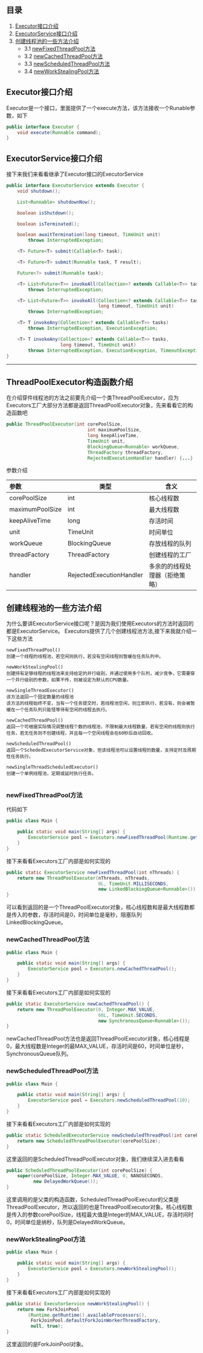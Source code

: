 ## 目录  

1. [Executor接口介绍](#executor接口介绍)
2. [ExecutorService接口介绍](#executorservice接口介绍)
3. [创建线程池的一些方法介绍](#创建线程池的一些方法介绍)
    + 3.1 [newFixedThreadPool方法 ](#newfixedthreadpool方法)
    + 3.2 [newCachedThreadPool方法 ](#newcachedthreadpool方法)
    + 3.3 [newScheduledThreadPool方法 ](#newscheduledthreadpool方法)
    + 3.4 [newWorkStealingPool方法 ](#newworkstealingpool方法)


## Executor接口介绍 
Executor是一个接口，里面提供了一个execute方法，该方法接收一个Runable参数，如下
```Java
public interface Executor {
    void execute(Runnable command);
}
```
## ExecutorService接口介绍
接下来我们来看看继承了Executor接口的ExecutorService  
```Java
public interface ExecutorService extends Executor {
    void shutdown();

    List<Runnable> shutdownNow();

    boolean isShutdown();

    boolean isTerminated();

    boolean awaitTermination(long timeout, TimeUnit unit)
        throws InterruptedException;

    <T> Future<T> submit(Callable<T> task);

    <T> Future<T> submit(Runnable task, T result);

    Future<?> submit(Runnable task);

    <T> List<Future<T>> invokeAll(Collection<? extends Callable<T>> tasks)
        throws InterruptedException;

    <T> List<Future<T>> invokeAll(Collection<? extends Callable<T>> tasks,
                                  long timeout, TimeUnit unit)
        throws InterruptedException;

    <T> T invokeAny(Collection<? extends Callable<T>> tasks)
        throws InterruptedException, ExecutionException;

    <T> T invokeAny(Collection<? extends Callable<T>> tasks,
                    long timeout, TimeUnit unit)
        throws InterruptedException, ExecutionException, TimeoutException;
}
```
------

## ThreadPoolExecutor构造函数介绍

在介绍穿件线程池的方法之前要先介绍一个类ThreadPoolExecutor，应为Executors工厂大部分方法都是返回ThreadPoolExecutor对象，先来看看它的构造函数吧

```java
public ThreadPoolExecutor(int corePoolSize,
                              int maximumPoolSize,
                              long keepAliveTime,
                              TimeUnit unit,
                              BlockingQueue<Runnable> workQueue,
                              ThreadFactory threadFactory,
                              RejectedExecutionHandler handler) {...}
```

参数介绍

| 参数            | 类型                     | 含义                           |
| :-------------- | ------------------------ | ------------------------------ |
| corePoolSize    | int                      | 核心线程数                     |
| maximumPoolSize | int                      | 最大线程数                     |
| keepAliveTime   | long                     | 存活时间                       |
| unit            | TimeUnit                 | 时间单位                       |
| workQueue       | BlockingQueue<Runnable>  | 存放线程的队列                 |
| threadFactory   | ThreadFactory            | 创建线程的工厂                 |
| handler         | RejectedExecutionHandler | 多余的的线程处理器（拒绝策略） |





## 创建线程池的一些方法介绍   

为什么要讲ExecutorService接口呢？是因为我们使用Executors的方法时返回的都是ExecutorService。
Executors提供了几个创建线程池方法,接下来我就介绍一下这些方法
```
newFixedThreadPool()
创建一个线程的线程池，若空闲则执行，若没有空闲线程则暂缓在任务队列中。

newWorkStealingPool()
创建持有足够线程的线程池来支持给定的并行级别，并通过使用多个队列，减少竞争，它需要穿一个并行级别的参数，如果不传，则被设定为默认的CPU数量。

newSingleThreadExecutor()
该方法返回一个固定数量的线程池  
该方法的线程始终不变，当有一个任务提交时，若线程池空闲，则立即执行，若没有，则会被暂缓在一个任务队列只能怪等待有空闲的线程去执行。

newCachedThreadPool() 
返回一个可根据实际情况调整线程个数的线程池，不限制最大线程数量，若有空闲的线程则执行任务，若无任务则不创建线程，并且每一个空闲线程会在60秒后自动回收。

newScheduledThreadPool()
返回一个SchededExecutorService对象，但该线程池可以设置线程的数量，支持定时及周期性任务执行。
 
newSingleThreadScheduledExecutor()
创建一个单例线程池，定期或延时执行任务。  
 
```



### newFixedThreadPool方法  

代码如下

```java
public class Main {

    public static void main(String[] args) {
        ExecutorService pool = Executors.newFixedThreadPool(Runtime.getRuntime().availableProcessors());
    }
}
```

接下来看看Executors工厂内部是如何实现的

```java
public static ExecutorService newFixedThreadPool(int nThreads) {
    return new ThreadPoolExecutor(nThreads, nThreads,
                                  0L, TimeUnit.MILLISECONDS,
                                  new LinkedBlockingQueue<Runnable>());
}
```

可以看到返回的是一个ThreadPoolExecutor对象，核心线程数和是最大线程数都是传入的参数，存活时间是0，时间单位是毫秒，阻塞队列LinkedBlockingQueue。



### newCachedThreadPool方法  

```java
public class Main {

    public static void main(String[] args) {
        ExecutorService pool = Executors.newCachedThreadPool();
    }
}
```

接下来看看Executors工厂内部是如何实现的

```java
public static ExecutorService newCachedThreadPool() {
    return new ThreadPoolExecutor(0, Integer.MAX_VALUE,
                                  60L, TimeUnit.SECONDS,
                                  new SynchronousQueue<Runnable>());
}
```

newCachedThreadPool方法也是返回ThreadPoolExecutor对象，核心线程是0，最大线程数是Integer的最MAX_VALUE，存活时间是60，时间单位是秒，SynchronousQueue队列。

### newScheduledThreadPool方法  

```java
public class Main {

    public static void main(String[] args) {
        ExecutorService pool = Executors.newScheduledThreadPool(10);
    }
}
```

接下来看看Executors工厂内部是如何实现的

```java
public static ScheduledExecutorService newScheduledThreadPool(int corePoolSize) {
    return new ScheduledThreadPoolExecutor(corePoolSize);
}
```

这里返回的是ScheduledThreadPoolExecutor对象，我们继续深入进去看看

```java
public ScheduledThreadPoolExecutor(int corePoolSize) {
    super(corePoolSize, Integer.MAX_VALUE, 0, NANOSECONDS,
          new DelayedWorkQueue());
}
```

这里调用的是父类的构造函数，ScheduledThreadPoolExecutor的父类是ThreadPoolExecutor，所以返回的也是ThreadPoolExecutor对象。核心线程数是传入的参数corePoolSize，线程最大值是Integer的MAX_VALUE，存活时间时0，时间单位是纳秒，队列是DelayedWorkQueue。



### newWorkStealingPool方法

```java
public class Main {

    public static void main(String[] args) {
        ExecutorService pool = Executors.newWorkStealingPool();
    }
}
```

接下来看看Executors工厂内部是如何实现的

```java
public static ExecutorService newWorkStealingPool() {
    return new ForkJoinPool
        (Runtime.getRuntime().availableProcessors(),
         ForkJoinPool.defaultForkJoinWorkerThreadFactory,
         null, true);
}
```

这里返回的是ForkJoinPool对象。